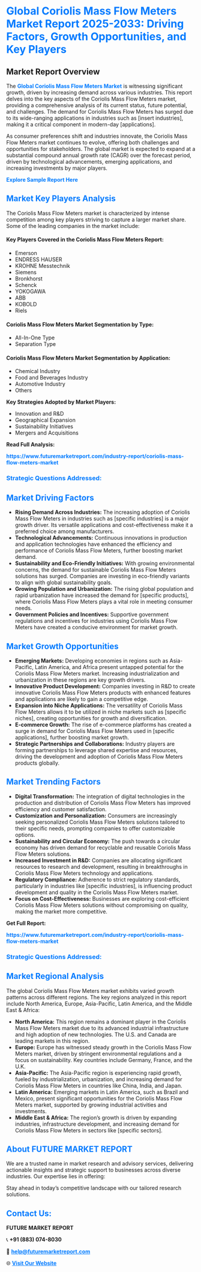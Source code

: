 <h1 style="color: #007BFF;">Global Coriolis Mass Flow Meters Market Report 2025-2033: Driving Factors, Growth Opportunities, and Key Players</h1>

<section id="overview">
<h2>Market Report Overview</h2>
<p>The <a href="https://www.futuremarketreport.com/industry-report/coriolis-mass-flow-meters-market" style="color: #007BFF; text-decoration: none;"><strong>Global Coriolis Mass Flow Meters Market</strong></a> is witnessing significant growth, driven by increasing demand across various industries. This report delves into the key aspects of the Coriolis Mass Flow Meters market, providing a comprehensive analysis of its current status, future potential, and challenges. The demand for Coriolis Mass Flow Meters has surged due to its wide-ranging applications in industries such as [insert industries], making it a critical component in modern-day [applications].</p>
<p>As consumer preferences shift and industries innovate, the Coriolis Mass Flow Meters market continues to evolve, offering both challenges and opportunities for stakeholders. The global market is expected to expand at a substantial compound annual growth rate (CAGR) over the forecast period, driven by technological advancements, emerging applications, and increasing investments by major players.</p>
</section>

<section id="overview">
<p><a href="https://www.futuremarketreport.com/request-sample/reportId=100633" style="color: #007BFF; text-decoration: none;"><strong>Explore Sample Report Here</strong></a></p>
</section>

<section id="key-players">
<h2 style="color: #007BFF;">Market Key Players Analysis</h2>
<p>The Coriolis Mass Flow Meters market is characterized by intense competition among key players striving to capture a larger market share. Some of the leading companies in the market include:</p>
<h4>Key Players Covered in the Coriolis Mass Flow Meters Report:</h4>
<ul><li>Emerson</li><li>ENDRESS HAUSER</li><li>KROHNE Messtechnik</li><li>Siemens</li><li>Bronkhorst</li><li>Schenck</li><li>YOKOGAWA</li><li>ABB</li><li>KOBOLD</li><li>Riels</li></ul>
<h4>Coriolis Mass Flow Meters Market Segmentation by Type:</h4>
<ul><li>All-In-One Type</li><li>Separation Type</li></ul>

<h4>Coriolis Mass Flow Meters Market Segmentation by Application:</h4>
<ul><li>Chemical Industry</li><li>Food and Beverages Industry</li><li>Automotive Industry</li><li>Others</li></ul>
<p><strong>Key Strategies Adopted by Market Players:</strong></p>
<ul>
<li>Innovation and R&D</li>
<li>Geographical Expansion</li>
<li>Sustainability Initiatives</li>
<li>Mergers and Acquisitions</li>
</ul>
</section>

<section>
<p><strong>Read Full Analysis: </strong></p><a href="https://www.futuremarketreport.com/industry-report/coriolis-mass-flow-meters-market" style="color: #007BFF; text-decoration: none;"><strong>https://www.futuremarketreport.com/industry-report/coriolis-mass-flow-meters-market</strong></a>
<h3 style="color: #007BFF;">Strategic Questions Addressed:</h3>
</section>

<section id="driving-factors">
<h2 style="color: #007BFF;">Market Driving Factors</h2>
<ul>
<li><strong>Rising Demand Across Industries:</strong> The increasing adoption of Coriolis Mass Flow Meters in industries such as [specific industries] is a major growth driver. Its versatile applications and cost-effectiveness make it a preferred choice among manufacturers.</li>
<li><strong>Technological Advancements:</strong> Continuous innovations in production and application technologies have enhanced the efficiency and performance of Coriolis Mass Flow Meters, further boosting market demand.</li>
<li><strong>Sustainability and Eco-Friendly Initiatives:</strong> With growing environmental concerns, the demand for sustainable Coriolis Mass Flow Meters solutions has surged. Companies are investing in eco-friendly variants to align with global sustainability goals.</li>
<li><strong>Growing Population and Urbanization:</strong> The rising global population and rapid urbanization have increased the demand for [specific products], where Coriolis Mass Flow Meters plays a vital role in meeting consumer needs.</li>
<li><strong>Government Policies and Incentives:</strong> Supportive government regulations and incentives for industries using Coriolis Mass Flow Meters have created a conducive environment for market growth.</li>
</ul>
</section>

<section id="growth-opportunities">
<h2 style="color: #007BFF;">Market Growth Opportunities</h2>
<ul>
<li><strong>Emerging Markets:</strong> Developing economies in regions such as Asia-Pacific, Latin America, and Africa present untapped potential for the Coriolis Mass Flow Meters market. Increasing industrialization and urbanization in these regions are key growth drivers.</li>
<li><strong>Innovative Product Development:</strong> Companies investing in R&D to create innovative Coriolis Mass Flow Meters products with enhanced features and applications are likely to gain a competitive edge.</li>
<li><strong>Expansion into Niche Applications:</strong> The versatility of Coriolis Mass Flow Meters allows it to be utilized in niche markets such as [specific niches], creating opportunities for growth and diversification.</li>
<li><strong>E-commerce Growth:</strong> The rise of e-commerce platforms has created a surge in demand for Coriolis Mass Flow Meters used in [specific applications], further boosting market growth.</li>
<li><strong>Strategic Partnerships and Collaborations:</strong> Industry players are forming partnerships to leverage shared expertise and resources, driving the development and adoption of Coriolis Mass Flow Meters products globally.</li>
</ul>
</section>

<section id="trending-factors">
<h2 style="color: #007BFF;">Market Trending Factors</h2>
<ul>
<li><strong>Digital Transformation:</strong> The integration of digital technologies in the production and distribution of Coriolis Mass Flow Meters has improved efficiency and customer satisfaction.</li>
<li><strong>Customization and Personalization:</strong> Consumers are increasingly seeking personalized Coriolis Mass Flow Meters solutions tailored to their specific needs, prompting companies to offer customizable options.</li>
<li><strong>Sustainability and Circular Economy:</strong> The push towards a circular economy has driven demand for recyclable and reusable Coriolis Mass Flow Meters solutions.</li>
<li><strong>Increased Investment in R&D:</strong> Companies are allocating significant resources to research and development, resulting in breakthroughs in Coriolis Mass Flow Meters technology and applications.</li>
<li><strong>Regulatory Compliance:</strong> Adherence to strict regulatory standards, particularly in industries like [specific industries], is influencing product development and quality in the Coriolis Mass Flow Meters market.</li>
<li><strong>Focus on Cost-Effectiveness:</strong> Businesses are exploring cost-efficient Coriolis Mass Flow Meters solutions without compromising on quality, making the market more competitive.</li>
</ul>
</section>

<section>
<p><strong>Get Full Report: </strong></p><a href="https://www.futuremarketreport.com/industry-report/coriolis-mass-flow-meters-market" style="color: #007BFF; text-decoration: none;"><strong>https://www.futuremarketreport.com/industry-report/coriolis-mass-flow-meters-market</strong></a>
<h3 style="color: #007BFF;">Strategic Questions Addressed:</h3>
</section>


<section id="regional-analysis">
<h2 style="color: #007BFF;">Market Regional Analysis</h2>
<p>The global Coriolis Mass Flow Meters market exhibits varied growth patterns across different regions. The key regions analyzed in this report include North America, Europe, Asia-Pacific, Latin America, and the Middle East & Africa:</p>
<ul>
<li><strong>North America:</strong> This region remains a dominant player in the Coriolis Mass Flow Meters market due to its advanced industrial infrastructure and high adoption of new technologies. The U.S. and Canada are leading markets in this region.</li>
<li><strong>Europe:</strong> Europe has witnessed steady growth in the Coriolis Mass Flow Meters market, driven by stringent environmental regulations and a focus on sustainability. Key countries include Germany, France, and the U.K.</li>
<li><strong>Asia-Pacific:</strong> The Asia-Pacific region is experiencing rapid growth, fueled by industrialization, urbanization, and increasing demand for Coriolis Mass Flow Meters in countries like China, India, and Japan.</li>
<li><strong>Latin America:</strong> Emerging markets in Latin America, such as Brazil and Mexico, present significant opportunities for the Coriolis Mass Flow Meters market, supported by growing industrial activities and investments.</li>
<li><strong>Middle East & Africa:</strong> The region’s growth is driven by expanding industries, infrastructure development, and increasing demand for Coriolis Mass Flow Meters in sectors like [specific sectors].</li>
</ul>
</section>

<footer>
<h2 style="color: #007BFF;">About FUTURE MARKET REPORT</h2>
<p>We are a trusted name in market research and advisory services, delivering actionable insights and strategic support to businesses across diverse industries. Our expertise lies in offering:</p>

<p>Stay ahead in today’s competitive landscape with our tailored research solutions.</p>

<h2 style="color: #007BFF;">Contact Us:</h2>
<p><strong>FUTURE MARKET REPORT</strong></p>
<p>📞 <strong>+91 (883) 074-8030</strong></p>
<p>📧 <strong><a href="mailto:help@futuremarketreport.com" style="color: #007BFF;">help@futuremarketreport.com</a></strong></p>
<p>🌐 <strong><a href="https://www.futuremarketreport.com/" style="color: #007BFF;">Visit Our Website</a></strong></p>
</footer>